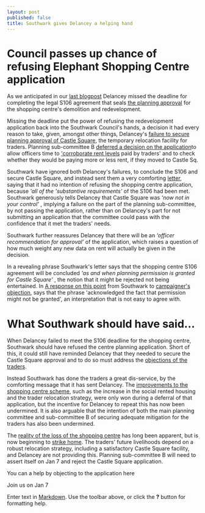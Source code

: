 ```yaml
---
layout: post
published: false
title: Southwark gives Delancey a helping hand
---
```

# Council passes up chance of refusing Elephant Shopping Centre application

As we anticipated in our [last blogpost](http://35percent.org/2018-12-16-mayor-approves-shopping-centre/) Delancey missed the deadline for completing the legal S106 agreement that seals [the planning approval](http://35percent.org/2018-07-09-delancey/) for the shopping centre's demolition and redevelopment.

Missing the deadline put the power of refusing the redevelopment application back into the Southwark Council's hands, a decision it had every reason to take, given, amongst other things, Delancey's [failure to secure planning approval of Castle Square](http://35percent.org/2018-12-16-mayor-approves-shopping-centre/), the temporary relocation facility for traders.  Planning sub-committee B [deferred a decision on the  application](http://35percent.org/2018-12-16-mayor-approves-shopping-centre/)to allow officers time to ['corroborate rent levels](http://planbuild.southwark.gov.uk/documents/?GetDocument=%7b%7b%7b!12dhIwvd2JFDUQgBXBnMXA%3d%3d!%7d%7d%7d) paid by traders' and to check whether they would be paying more or less rent, if they moved to Castle Sq.

Southwark have ignored both Delancey's failures, to conclude the S106 and secure Castle Square, and instead sent them a very comforting [letter](https://twitter.com/35percent_EAN/status/1074272767074291712), saying that it had no intention of refusing the shopping centre application, because _'all of the 'substantive requirements'_ of the S106 had been met.  Southwark generously tells Delancey that Castle Square  was _'now not in your control'_ , implying a failure on the part of the planning sub-committee, by not passing the application, rather than on Delancey's part for not submitting an application that the committee could pass with the confidence that it met the traders' needs. 

Southwark further reassures Delancey that there will be an _‘officer recommendation for approval’_ of the application, which raises a question of how much weight any new data on rent will actually be given in the decision.

In a revealing phrase Southwark's letter says that the shopping centre S106 agreement will be concluded _'as and when planning permission is granted for Castle Square'_ , the notion that it might be rejected not being entertained.  In [A response on this point](https://docdro.id/t6AVbTv) from Southwark to [campaigner's objection](https://docdro.id/OAz3IlX), says that the phrase 'acknowledged the fact that permission might not be granted', an interpretation that is not easy to agree with.

# What Southwark should have said...

When Delancey failed to meet the S106 deadline for the shopping centre, Southwark should have refused the centre planning application. Short of this, it could still  have reminded Delancey that they needed to secure the Castle Square approval and to do so must address the [objections of the traders](https://www.docdroid.net/cJY7s28/latin-obj.pdf).

Instead Southwark has done the traders a great dis-service, by the comforting message that it has sent Delancey. The [improvements to the shopping centre scheme](https://docdro.id/I8Egaq5), such as the increase in the social rented housing and the trader relocation strategy, were only won during a deferral of that application, but the incentive for Delancey to repeat this has now been undermined.  It is also arguable that the intention of both the main planning committee and sub-committee B of securing adequate mitigation for the traders has also been undermined.

The [reality of the loss of the shopping centre](https://london.eater.com/2018/12/13/18139283/elephant-and-castle-shopping-centre-demolition-sadiq-khan) has long been apparent, but is now beginning to [strike home](https://novaramedia.com/2018/12/19/latin-venues-forced-out-to-make-way-for-elephant-and-castle-redevelopment/). The traders' future livelihoods depend on a robust relocation strategy, including a satisfactory Castle Square facility, and Delancey are not providing this.  Planning sub-committee B will need to assert itself on Jan 7 and reject the Castle Square application.

You can a help by objecting to the application here

Join us on Jan 7 

Enter text in [Markdown](http://daringfireball.net/projects/markdown/). Use the toolbar above, or click the **?** button for formatting help.
